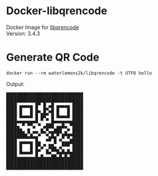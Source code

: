 # Docker-libqrencode
Docker Image for [libqrencode](https://fukuchi.org/works/qrencode/)  
Version: 3.4.3
# Generate QR Code
```
docker run --rm waterlemons2k/libqrencode -t UTF8 hello
```
Output:
```
█████████████████████████████
█████████████████████████████
████ ▄▄▄▄▄ █▀ █ ▄█ ▄▄▄▄▄ ████
████ █   █ █▄ █▀▄█ █   █ ████
████ █▄▄▄█ █ ██▀ █ █▄▄▄█ ████
████▄▄▄▄▄▄▄█ ▀ ▀ █▄▄▄▄▄▄▄████
████▄ ▀ ▀▀▄ ▀ ▄███ ▄▄█▄ ▀████
██████▄ █ ▄▄ █▄▀▄▄███ ▄▀ ████
████████▄█▄▄▀  ▀▄█▄▀ █▀█▀████
████ ▄▄▄▄▄ █▄  ▀▀ █ ▀▄▄▄█████
████ █   █ █▀▄▀ ██▄ ▄▀▀▀ ████
████ █▄▄▄█ █▀  █▄▀▀█▄█▄█▄████
████▄▄▄▄▄▄▄█▄█▄▄▄██▄█▄█▄█████
█████████████████████████████
█████████████████████████████
```